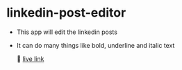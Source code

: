 # linkedin-post-editor
- This app will edit the linkedin posts
- It can do many things like bold, underline and italic text

  📌 [live link](https://linkedin-post-editor-nu.vercel.app/)
